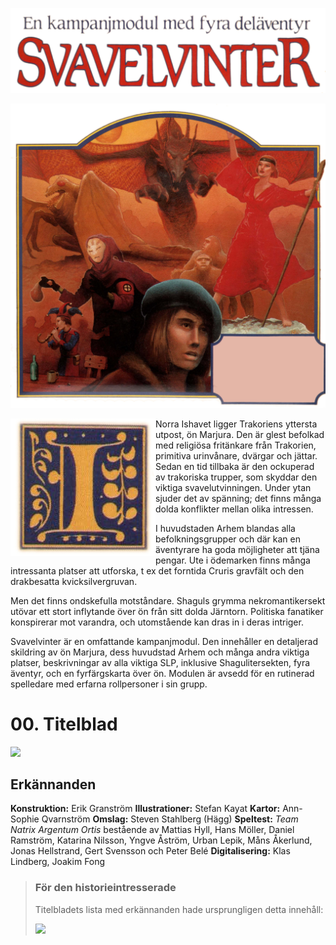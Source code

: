 <title>Svavelvinter</title>

![](00.titelblad.jpg)

![](00.box.jpg)

<img style="float: left;" src="00.anfang.jpg"> Norra Ishavet ligger Trakoriens yttersta utpost, ön Marjura. Den är glest befolkad med religiösa fritänkare från Trakorien, primitiva urinvånare, dvärgar och jättar. Sedan en tid tillbaka är den ockuperad av trakoriska trupper, som skyddar den viktiga svavelutvinningen. Under ytan sjuder det av spänning; det finns många dolda konflikter mellan olika intressen.

I huvudstaden Arhem blandas alla befolkningsgrupper och där kan en äventyrare ha goda möjligheter att tjäna pengar. Ute i ödemarken finns många intressanta platser att utforska, t ex det forntida Cruris gravfält och den drakbesatta kvicksilvergruvan.

Men det finns ondskefulla motståndare. Shaguls grymma nekromantikersekt utövar ett stort inflytande över ön från sitt dolda Järntorn. Politiska fanatiker konspirerar mot varandra, och utomstående kan dras in i deras intriger.

Svavelvinter är en omfattande kampanjmodul. Den innehåller en detaljerad skildring av ön Marjura, dess huvudstad Arhem och många andra viktiga platser, beskrivningar av alla viktiga SLP, inklusive Shagulitersekten, fyra äventyr, och en fyrfärgskarta över ön. Modulen är avsedd för en rutinerad spelledare med erfarna rollpersoner i sin grupp.

# 00. Titelblad

![](00.järntornet.jpg)

## Erkännanden

**Konstruktion:** Erik Granström
**Illustrationer:** Stefan Kayat
**Kartor:** Ann-Sophie Qvarnström
**Omslag:** Steven Stahlberg (Hägg)
**Speltest:** *Team Natrix Argentum Ortis* bestående av Mattias Hyll, Hans Möller, Daniel Ramström, Katarina Nilsson, Yngve Åström, Urban Lepik, Måns Åkerlund, Jonas Hellstrand, Gert Svensson och Peter Belé
**Digitalisering:** Klas Lindberg, Joakim Fong

> ### För den historieintresserade
>
> Titelbladets lista med erkännanden hade ursprungligen detta innehåll:
>
> ![](00.historiska_erkännanden.jpg)
